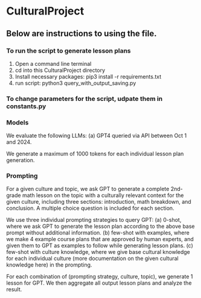 # CulturalProject

## Below are instructions to using the file.

### To run the script to generate lesson plans
1. Open a command line terminal
2. cd into this CulturalProject directory
3. Install necessary packages: pip3 install -r requirements.txt
4. run script: python3 query_with_output_saving.py

### To change parameters for the script, udpate them in constants.py

### Models
We evaluate the following LLMs: 
(a) GPT4 queried via API between Oct 1 and <end date> 2024.

We generate a maximum of 1000 tokens for each individual lesson plan generation.

### Prompting
For a given culture and topic, we ask GPT to generate a complete 2nd-grade math lesson on the topic with a culturally relevant context for the given culture, including three sections: introduction, math breakdown, and conclusion. A multiple choice question is included for each section. 


We use three individual prompting strategies to query GPT: (a) 0-shot, where we ask GPT to generate the lesson plan according to the above base prompt without additional information. (b) few-shot with examples, where we make 4 example course plans that are approved by human experts, and given them to GPT as examples to follow while generating lesson plans. (c) few-shot with culture knowledge, where we give base cultural knowledge for each individual culture (more documentation on the given cultural knowledge here) in the prompting.

For each combination of (prompting strategy, culture, topic), we generate 1 lesson for GPT. We then aggregate all output lesson plans and analyze the result.


